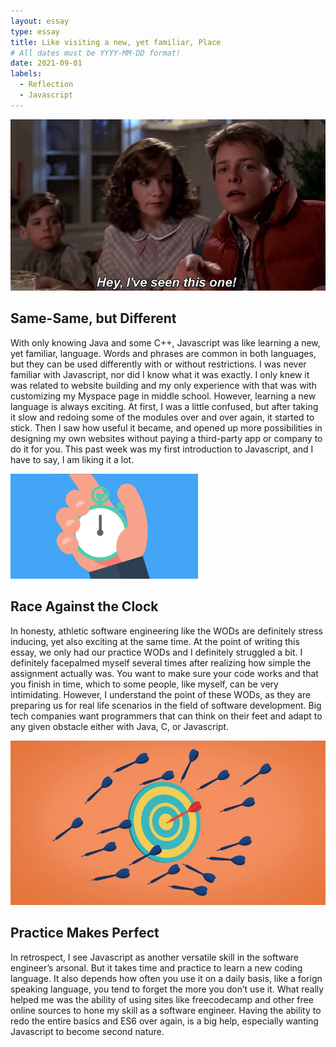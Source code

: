 ```yaml
---
layout: essay
type: essay
title: Like visiting a new, yet familiar, Place
# All dates must be YYYY-MM-DD format!
date: 2021-09-01
labels:
  - Reflection
  - Javascript
---
```


<img class="ui tiny right spaced image" src="../images/86e.png">

## Same-Same, but Different

With only knowing Java and some C++, Javascript was like learning a new, yet familiar, language. Words and phrases are common in both languages, but they can be used differently with or without restrictions. I was never familiar with Javascript, nor did I know what it was exactly. I only knew it was related to website building and my only experience with that was with customizing my Myspace page in middle school. However, learning a new language is always exciting. At first, I was a little confused,  but after taking it slow and redoing some of the modules over and over again, it started to stick. Then I saw how useful it became, and opened up more possibilities in designing my own websites without paying a third-party app or company to do it for you. This past week was my first introduction to Javascript, and I have to say, I am liking it a lot. 

<img class="ui tiny right spaced image" src="../images/fb-stopwatch2.png">

## Race Against the Clock

In honesty, athletic software engineering like the WODs are definitely stress inducing, yet also exciting at the same time. At the point of writing this essay, we only had our practice WODs and I definitely struggled a bit. I definitely facepalmed myself several times after realizing how simple the assignment actually was. You want to make sure your code works and that you finish in time, which to some people, like myself, can be very intimidating. However, I understand the point of these WODs, as they are preparing us for real life scenarios in the field of software development. Big tech companies want programmers that can think on their feet and adapt to any given obstacle either with Java, C, or Javascript. 

<img class="ui tiny right spaced image" src="../images/practice_makes_perfect_1200x627.jpg">

## Practice Makes Perfect

In retrospect, I see Javascript as another versatile skill in the software engineer’s arsonal. But it takes time and practice to learn a new coding language. It also depends how often you use it on a daily basis, like a forign speaking language, you tend to forget the more you don’t use it. What really helped me was the ability of using sites like freecodecamp and other free online sources to hone my skill as a software engineer. Having the ability to redo the entire basics and ES6 over again, is a big help, especially wanting Javascript to become second nature.
